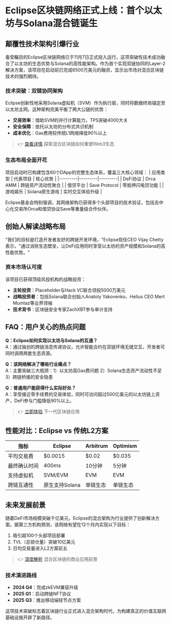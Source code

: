 # Eclipse区块链网络正式上线：首个以太坊与Solana混合链诞生

## 颠覆性技术架构引爆行业

备受瞩目的Eclipse区块链网络已于11月7日正式投入运行，这项突破性技术成功融合了以太坊的生态优势与Solana的高性能架构。作为首个实现双链协同的Layer-2解决方案，该项目在启动前已完成6500万美元的融资，显示出市场对混合区块链技术的强烈期待。

### 技术突破：双链协同架构

Eclipse创新性地采用Solana虚拟机（SVM）作为执行层，同时将数据终局锚定至以太坊主网。这种架构完美平衡了两大公链的优势：
- **交易效率**：借助SVM的并行计算能力，TPS突破4000大关
- **安全保障**：依托以太坊的分布式共识机制
- **成本优化**：Gas费用较传统L1网络降低90%以上

> 👉 [查看详情](https://bit.ly/okx_welcome) 探索混合区块链如何重塑Web3生态

### 生态布局全面开花

项目启动时已构建包含60个DApp的完整生态体系，覆盖三大核心领域：
| 应用类型 | 代表项目 | 核心优势 |
|---------|---------|---------|
| DeFi协议 | Orca AMM | 跨链资产流动性聚合 |
| 借贷平台 | Save Protocol | 零抵押闪电贷功能 |
| 游戏娱乐 | Solana原生游戏 | 实时交互体验升级 |

Eclipse基金会特别强调，其网络架构已获得多个头部项目的技术验证，包括去中心化交易所Orca和借贷协议Save等重量级合作伙伴。

## 创始人解读战略布局

"我们的目标是打造开发者友好的跨链开发环境，"Eclipse现任CEO Vijay Chetty表示，"通过消除生态壁垒，让DeFi应用同时享受以太坊的资产规模和Solana的高性能优势。" 

### 资本市场认可度

该项目已获得顶级风投机构的战略投资：
- **主轮投资**：Placeholder与Hack VC联合领投5000万美元
- **战略投资者**：包括Solana联合创始人Anatoly Yakovenko、Helius CEO Mert Mumtaz等业界领袖
- **技术背书**：区块链安全专家ZachXBT参与审计支持

## FAQ：用户关心的热点问题

**Q：Eclipse如何实现以太坊与Solana的互通？**  
A：通过独创的跨链消息传递协议，允许智能合约在双链环境无缝交互，开发者可同时调用两套生态资源。

**Q：该网络解决了哪些行业痛点？**  
A：主要突破三大瓶颈：1）以太坊高Gas费问题 2）Solana生态资产流动性不足 3）跨链桥接的安全隐患

**Q：普通用户能获得什么实际好处？**  
A：享受接近零手续费的交易体验，同时可访问超过500亿美元的以太坊链上资产，DeFi参与门槛降低90%以上。

> 👉 [立即体验](https://bit.ly/okx_welcome) 下一代区块链应用

## 性能对比：Eclipse vs 传统L2方案

| 指标 | Eclipse | Arbitrum | Optimism |
|------|---------|----------|----------|
| 平均交易费 | $0.0015 | $0.02 | $0.035 |
| 最终确认时间 | 400ms | 10分钟 | 5分钟 |
| 支持虚拟机 | SVM/EVM | EVM | EVM |
| 跨链互通性 | 原生支持Solana | 单链生态 | 单链生态 |

## 未来发展前景

随着DeFi市场规模突破千亿美元，Eclipse的混合架构为行业提供了创新解决方案。据第三方机构预测，该网络有望在12个月内实现以下目标：
1. 吸引超100个头部项目部署
2. TVL（总锁仓量）突破10亿美元
3. 日均交易量进入L2方案前五

> 👉 [深度解析](https://bit.ly/okx_welcome) 混合区块链的商业应用前景

### 技术演进路线

- **2024 Q4**：完成zkEVM兼容升级
- **2025 Q1**：启动跨链NFT协议
- **2025 Q3**：推出移动端轻节点方案

这项技术突破标志着区块链行业正式进入混合架构时代，为构建真正的价值互联网基础设施开辟了新路径。